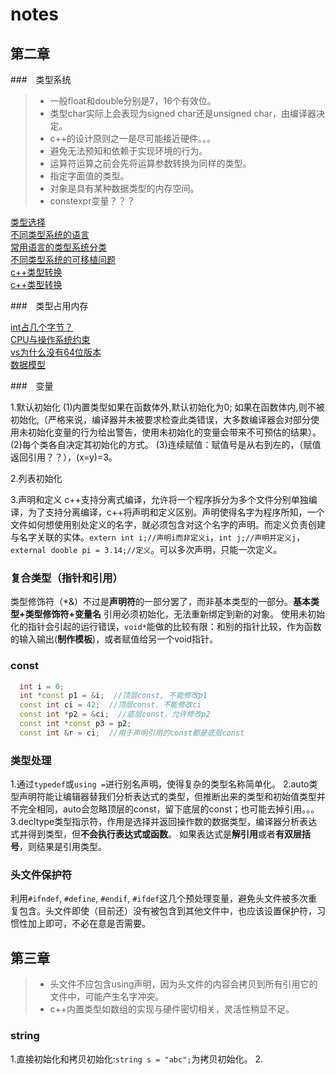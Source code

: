 # notes

## 第二章

###　类型系统

> + 一般float和double分别是7，16个有效位。  
> + 类型char实际上会表现为signed char还是unsigned char，由编译器决定。  
> + c++的设计原则之一是尽可能接近硬件。。。  
> + 避免无法预知和依赖于实现环境的行为。
> + 运算符运算之前会先将运算参数转换为同样的类型。
> + 指定字面值的类型。
> + 对象是具有某种数据类型的内存空间。
> + constexpr变量？？？

[类型选择](../rsc/类型选择.png)  
[不同类型系统的语言](https://www.zhihu.com/question/19918532)  
[常用语言的类型系统分类](../rsc/类型.png)  
[不同类型系统的可移植问题](https://blog.csdn.net/u014659656/article/details/46779381)  
[c++类型转换](https://blog.csdn.net/zdplife/article/details/50922456)  
[c++类型转换](https://segmentfault.com/a/1190000016582440)  

###　类型占用内存

[int占几个字节？](https://blog.csdn.net/u014492609/article/details/38067599)  
[CPU与操作系统约束](https://blog.csdn.net/championhengyi/article/details/80458060)  
[vs为什么没有64位版本](https://www.zhihu.com/question/20370633)  
[数据模型](https://www.cnblogs.com/lsgxeva/p/7614856.html)

###　变量

1.默认初始化
(1)内置类型如果在函数体外,默认初始化为0; 如果在函数体内,则不被初始化,（严格来说，编译器并未被要求检查此类错误，大多数编译器会对部分使用未初始化变量的行为给出警告，使用未初始化的变量会带来不可预估的结果）。
(2)每个类各自决定其初始化的方式。
(3)连续赋值：赋值号是从右到左的，（赋值返回引用？？），(x=y)=3。

2.列表初始化

3.声明和定义
c++支持分离式编译，允许将一个程序拆分为多个文件分别单独编译，为了支持分离编译，c++将声明和定义区别。声明使得名字为程序所知，一个文件如何想使用别处定义的名字，就必须包含对这个名字的声明。而定义负责创建与名字关联的实体。`extern int i;//声明i而非定义i`，`int j;//声明并定义j`，`external dooble pi = 3.14;//定义`。可以多次声明，只能一次定义。

### 复合类型（指针和引用）

类型修饰符（*&）不过是**声明符**的一部分罢了，而非基本类型的一部分。**基本类型+类型修饰符+变量名**
引用必须初始化，无法重新绑定到新的对象。
使用未初始化的指针会引起的运行错误，`void*`能做的比较有限：和别的指针比较，作为函数的输入输出(**制作模板**)，或者赋值给另一个void指针。

### const

```c++
  int i = 0;
  int *const p1 = &i;  //顶层const, 不能修改p1
  const int ci = 42;  //顶层const，不能修改ci
  const int *p2 = &ci;  //底层const，允许修改p2
  const int *const p3 = p2;
  const int &r = ci;  //用于声明引用的const都是底层const
```

### 类型处理

1.通过`typedef`或`using =`进行别名声明，使得复杂的类型名称简单化。
2.auto类型声明符能让编辑器替我们分析表达式的类型，但推断出来的类型和初始值类型并不完全相同，auto会忽略顶层的const，留下底层的const；也可能去掉引用。。。
3.decltype类型指示符，作用是选择并返回操作数的数据类型，编译器分析表达式并得到类型，但**不会执行表达式或函数**。
如果表达式是**解引用**或者**有双层括号**，则结果是引用类型。

### 头文件保护符

利用`#ifndef`, `#define`, `#endif`, `#ifdef`这几个预处理变量，避免头文件被多次重复包含。头文件即使（目前还）没有被包含到其他文件中，也应该设置保护符，习惯性加上即可，不必在意是否需要。

## 第三章

> + 头文件不应包含using声明，因为头文件的内容会拷贝到所有引用它的文件中，可能产生名字冲突。
> + c++内置类型如数组的实现与硬件密切相关，灵活性稍显不足。

### string

1.直接初始化和拷贝初始化:`string s = "abc";`为拷贝初始化。
2.
